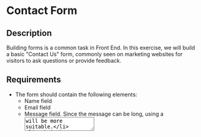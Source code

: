 # Contact Form

## Description
Building forms is a common task in Front End. In this exercise, we will build a basic "Contact Us" form, commonly seen on marketing websites for visitors to ask questions or provide feedback.

## Requirements
  * The form should contain the following elements:
    * Name field
    * Email field
    * Message field. Since the message can be long, using a <textarea> will be more suitable.
    * Submit button
      * Contains the text "Send".
      * Clicking on the submit button submits the form.
  * The form and submission should be implemented mostly in HTML.
  * There is no need to do any client-side validation on the fields. Validation will be done on the server side.

## Submission API
Upon submission, POST the form data to https://www.greatfrontend.com/api/questions/contact-form with the following fields in the request body: name, email, message.

If all the form fields are correctly filled up, you will see an alert containing a success message. Congratulations!

## Notes
You do not really need JavaScript for this question, the focus is on HTML form validation and submission.

## Implementation
This is a basic question which evaluates knowledge of the web platform. Forms and form submissions can entirely be built without any JavaScript! As a Front End Engineer, it's important to know what the platform provides and not resort to JavaScript for everything.

The first thing we need to do is to wrap the fields in a <form>, which is already given in the template. To tell the <form> which URL to submit the data to, we use the action attribute with the API URL as the value. The API URL is expecting a HTTP POST request, hence we also use method="post" on the <form>.

Form fields with the name attribute will have the attribute value become the key in the form data. Hence we can add name="name", name="email", name="message" to the various form fields. Do also add <label>s to label your <input>s.

Lastly, submit buttons can be implemented in two ways:

  1. <button type="submit">: By default, <button>s have type="submit" as default and when used in <form>s, will trigger a form submission.
  2. <input type="submit">: The element will be rendered as a button and clicking the <input> will trigger a form submission.

## Test Cases
  * Fields
    * All the fields can be updated.
  * Submission
    * Clicking on the submit button triggers form submission.
    * Hitting enter on the fields triggers form submissions if form is valid (except for <textarea> which will add a new line)
    * Success alert is seen if all fields are filled during submission.

## Accessibility
  * Link <label>s to <input> so that clicking on the <label> will focus on the corresponding <input>.
    * Use <label for="some-id"> and <input id="some-id"> to define the relation between <label> and <input>.
    * Avoid nesting <input> inside of <label> because some assistive technologies (e.g. Dragon NaturallySpeaking) do not support it.

## Follow Up
Now that you are familiar with form submission, try out the follow up question, Signup Form, where you will be asked to make an AJAX-based form request and client-side validation.